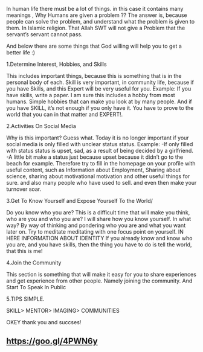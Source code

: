 In human life there must be a lot of things. in this case it contains many meanings , Why Humans are given a problem ??
The answer is, because people can solve the problem, and understand what the problem is given to them. In Islamic religion. That Allah SWT will not give a Problem that the servant’s servant cannot pass.


And below there are some things that God willing will help you to get a better life :)

1.Determine Interest, Hobbies, and Skills

This includes important things, because this is something that is in the personal body of each.
Skill is very important, in community life, because if you have Skills, and this Expert will be very useful for you.
Example:
If you have skills, write a paper.
I am sure this includes a hobby from most humans.
Simple hobbies that can make you look at by many people.
And if you have SKILL, it’s not enough if you only have it. You have to prove to the world that you can in that matter and EXPERT!.


2.Activities On Social Media

Why is this important? Guess what. Today it is no longer important if your social media is only filled with unclear status status.
Example:
-If only filled with status status is upset, sad, as a result of being decided by a girlfriend.
-A little bit make a status just because upset because it didn’t go to the beach for example.
Therefore try to fill in the homepage on your profile with useful content, such as Information about Employment, Sharing about science, sharing about motivational motivation and other useful things for sure. and also many people who have used to sell. and even then make your turnover soar.


3.Get To Know Yourself and Expose Yourself To the World/

Do you know who you are?
This is a difficult time that will make you think, who are you and who you are?
I will share how you know yourself. In what way? By way of thinking and pondering who you are and what you want later on.
Try to meditate meditating with one focus point on yourself.
IN HERE INFORMATION ABOUT IDENTITY
If you already know and know who you are, and you have skills, then the thing you have to do is tell the world, that this is me!


4.Join the Community

This section is something that will make it easy for you to share experiences and get experience from other people.
Namely joining the community.
And Start To Speak In Public


5.TIPS SIMPLE.

SKILL> MENTOR> IMAGING> COMMUNITIES


OKEY thank you and succses!

## https://goo.gl/4PWN6y
